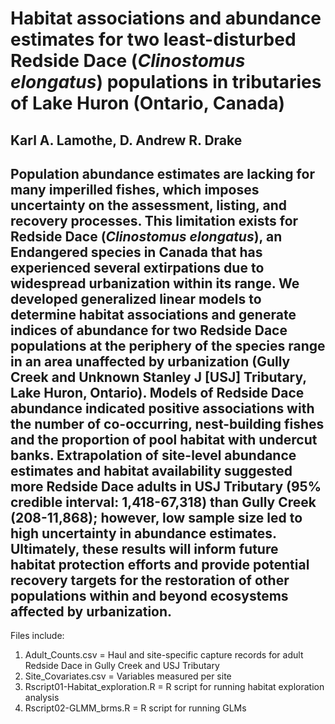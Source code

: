 # Habitat associations and abundance estimates for two least-disturbed Redside Dace (*Clinostomus elongatus*) populations in tributaries of Lake Huron (Ontario, Canada)
## Karl A. Lamothe, D. Andrew R. Drake

Population abundance estimates are lacking for many imperilled fishes, which imposes uncertainty on the assessment, listing, and recovery processes. This limitation exists for Redside Dace (*Clinostomus elongatus*), an Endangered species in Canada that has experienced several extirpations due to widespread urbanization within its range. We developed generalized linear models to determine habitat associations and generate indices of abundance for two Redside Dace populations at the periphery of the species range in an area unaffected by urbanization (Gully Creek and Unknown Stanley J [USJ] Tributary, Lake Huron, Ontario). Models of Redside Dace abundance indicated positive associations with the number of co-occurring, nest-building fishes and the proportion of pool habitat with undercut banks. Extrapolation of site-level abundance estimates and habitat availability suggested more Redside Dace adults in USJ Tributary (95% credible interval: 1,418-67,318) than Gully Creek (208-11,868); however, low sample size led to high uncertainty in abundance estimates. Ultimately, these results will inform future habitat protection efforts and provide potential recovery targets for the restoration of other populations within and beyond ecosystems affected by urbanization.
-------
Files include:
1. Adult_Counts.csv = Haul and site-specific capture records for adult Redside Dace in Gully Creek and USJ Tributary
2. Site_Covariates.csv = Variables measured per site
3. Rscript01-Habitat_exploration.R = R script for running habitat exploration analysis
4. Rscript02-GLMM_brms.R = R script for running GLMs
